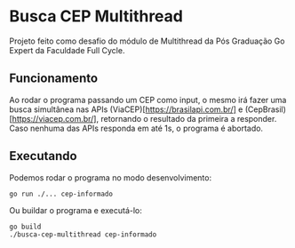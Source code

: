 # Busca CEP Multithread
Projeto feito como desafio do módulo de Multithread da Pós Graduação Go Expert da Faculdade Full Cycle.

## Funcionamento
Ao rodar o programa passando um CEP como input, o mesmo irá fazer uma busca simultânea nas APIs (ViaCEP)[https://brasilapi.com.br/] e (CepBrasil)[https://viacep.com.br/], retornando o resultado da primeira a responder. Caso nenhuma das APIs responda em até 1s, o programa é abortado.

## Executando

Podemos rodar o programa no modo desenvolvimento:
```
go run ./... cep-informado
```

Ou buildar o programa e executá-lo:
```
go build
./busca-cep-multithread cep-informado
```